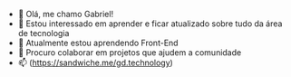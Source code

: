 - 👋 Olá, me chamo Gabriel!
- 👀 Estou interessado em aprender e ficar atualizado sobre tudo da área de tecnologia
- 🌱 Atualmente estou aprendendo Front-End
- 💞️ Procuro colaborar em projetos que ajudem a comunidade
- 📫 (https://sandwiche.me/gd.technology)


<!---
Gabez19/Gabez19 is a ✨ special ✨ repository because its `README.md` (this file) appears on your GitHub profile.
You can click the Preview link to take a look at your changes.
--->
